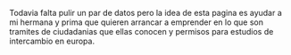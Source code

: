 Todavia falta pulir un par de datos pero la idea de esta pagina es ayudar a mi hermana y prima que quieren arrancar a emprender en lo que son tramites de ciudadanias que ellas conocen y permisos para estudios de intercambio en europa.